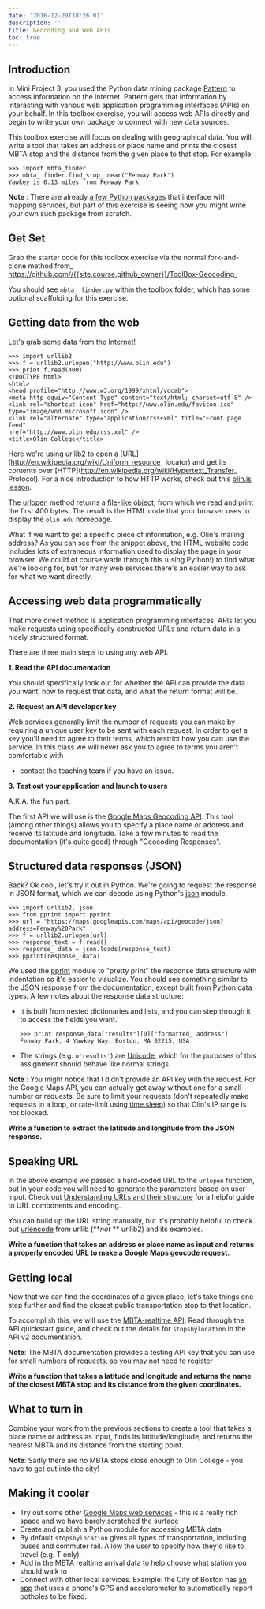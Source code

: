```yaml
---
date: '2016-12-29T18:26:01'
description: ''
title: Geocoding and Web APIs
toc: true
---
```


## Introduction

In Mini Project 3, you used the Python data mining package
[Pattern](http://www.clips.ua.ac.be/pattern) to access information on the
Internet. Pattern gets that information by interacting with various web
application programming interfaces (APIs) on your behalf. In this toolbox
exercise, you will access web APIs directly and begin to write your own
package to connect with new data sources.

This toolbox exercise will focus on dealing with geographical data. You will
write a tool that takes an address or place name and prints the closest MBTA
stop and the distance from the given place to that stop. For example:

    >>> import mbta_finder
    >>> mbta_ finder.find_stop_ near("Fenway Park")
    Yawkey is 0.13 miles from Fenway Park

**Note** : There are already [a few Python packages](https://wiki.python.org/moin/GIS/Web_services) that interface with mapping services, but part of this exercise is seeing how you might write your own such package from scratch.

## Get Set

Grab the starter code for this toolbox exercise via the normal fork-and-clone
method from_ <https://github.com//{{site.course.github_owner}}/ToolBox-Geocoding>_

You should see `mbta_ finder.py` within the toolbox folder, which has some
optional scaffolding for this exercise.

## Getting data from the web

Let's grab some data from the Internet!

    >>> import urllib2
    >>> f = urllib2.urlopen("http://www.olin.edu")
    >>> print f.read(400)
    <!DOCTYPE html>
    <html>
    <head profile="http://www.w3.org/1999/xhtml/vocab">
    <meta http-equiv="Content-Type" content="text/html; charset=utf-8" />
    <link rel="shortcut icon" href="http://www.olin.edu/favicon.ico"
    type="image/vnd.microsoft.icon" />
    <link rel="alternate" type="application/rss+xml" title="Front page feed"
    href="http://www.olin.edu/rss.xml" />
    <title>Olin College</title>

Here we're using [urllib2](https://docs.python.org/2/library/urllib2.html) to
open a [URL](http://en.wikipedia.org/wiki/Uniform_resource_ locator) and get
its contents over
[HTTP](http://en.wikipedia.org/wiki/Hypertext_Transfer_ Protocol). For a nice
introduction to how HTTP works, check out this [olin.js
lesson](https://github.com/olinjs/olinjs/tree/master/classes/class01#http).

The [urlopen](https://docs.python.org/2/library/urllib2.html#urllib2.urlopen)
method returns a [file-like
object](https://docs.python.org/2/library/stdtypes.html#file-objects), from
which we read and print the first 400 bytes. The result is the HTML code that
your browser uses to display the `olin.edu` homepage.

What if we want to get a specific piece of information, e.g. Olin's mailing
address? As you can see from the snippet above, the HTML website code includes
lots of extraneous information used to display the page in your browser. We
could of course wade through this (using Python!) to find what we're looking
for, but for many web services there's an easier way to ask for what we want
directly.

## Accessing web data programmatically

That more direct method is application programming interfaces. APIs let you
make requests using specifically constructed URLs and return data in a nicely
structured format.

There are three main steps to using any web API:

**1\. Read the API documentation**

You should specifically look out for whether the API can provide the data you
want, how to request that data, and what the return format will be.

**2\. Request an API developer key**

Web services generally limit the number of requests you can make by requiring
a unique user key to be sent with each request. In order to get a key you'll
need to agree to their terms, which restrict how you can use the service. In
this class we will never ask you to agree to terms you aren't comfortable with
- contact the teaching team if you have an issue.

**3\. Test out your application and launch to users**

A.K.A. the fun part.

The first API we will use is the [Google Maps Geocoding
API](https://developers.google.com/maps/documentation/geocoding/). This tool
(among other things) allows you to specify a place name or address and receive
its latitude and longitude. Take a few minutes to read the documentation (it's
quite good) through "Geocoding Responses".

## Structured data responses (JSON)

Back? Ok cool, let's try it out in Python. We're going to request the response
in JSON format, which we can decode using Python's
[json](https://docs.python.org/2/library/json.html) module.

    >>> import urllib2, json
    >>> from pprint import pprint
    >>> url = "https://maps.googleapis.com/maps/api/geocode/json?address=Fenway%20Park"
    >>> f = urllib2.urlopen(url)
    >>> response_text = f.read()
    >>> response_ data = json.loads(response_text)
    >>> pprint(response_ data)

We used the [pprint](https://docs.python.org/2/library/pprint.html) module to
"pretty print" the response data structure with indentation so it's easier to
visualize. You should see something similar to the JSON response from the
documentation, except built from Python data types. A few notes about the
response data structure:

* It is built from nested dictionaries and lists, and you can step through it to access the fields you want.

      >>> print response_data["results"][0]["formatted_ address"]
      Fenway Park, 4 Yawkey Way, Boston, MA 02215, USA

* The strings (e.g. `u'results'`) are [Unicode](https://docs.python.org/2/howto/unicode.html), which for the purposes of this assignment should behave like normal strings.

**Note** : You might notice that I didn't provide an API key with the request. For the Google Maps API, you can actually get away without one for a small number or requests. Be sure to limit your requests (don't repeatedly make requests in a loop, or rate-limit using [time.sleep](https://docs.python.org/2/library/time.html#time.sleep)) so that Olin's IP range is not blocked.

**Write a function to extract the latitude and longitude from the JSON response.**

## Speaking URL

In the above example we passed a hard-coded URL to the `urlopen` function, but
in your code you will need to generate the parameters based on user input.
Check out [Understanding URLs and their
structure](https://developer.mozilla.org/en-US/Learn/Understanding_URLs) for a
helpful guide to URL components and encoding.

You can build up the URL string manually, but it's probably helpful to check
out
[urlencode](https://docs.python.org/2/library/urllib.html#urllib.urlencode)
from urllib (**_not_ **  urllib2) and its examples.

**Write a function that takes an address or place name as input and returns a properly encoded URL to make a Google Maps geocode request.**

## Getting local

Now that we can find the coordinates of a given place, let's take things one
step further and find the closest public transportation stop to that location.

To accomplish this, we will use the [MBTA-realtime
API](http://realtime.mbta.com/Portal/Home/Documents). Read through the API
quickstart guide, and check out the details for `stopsbylocation` in the API
v2 documentation.

**Note**: The MBTA documentation provides a testing API key that you can use for small numbers of requests, so you may not need to register

**Write a function that takes a latitude and longitude and returns the name of the closest MBTA stop and its distance from the given coordinates.**

## What to turn in

Combine your work from the previous sections to create a tool that takes a
place name or address as input, finds its latitude/longitude, and returns the
nearest MBTA and its distance from the starting point.

**Note**: Sadly there are no MBTA stops close enough to Olin College - you have to get out into the city!

## Making it cooler

* Try out some other [Google Maps web services](https://developers.google.com/maps/documentation/webservices/) \- this is a really rich space and we have barely scratched the surface
* Create and publish a Python module for accessing MBTA data
* By default `stopsbylocation` gives all types of transportation, including buses and commuter rail. Allow the user to specify how they'd like to travel (e.g. T only)
* Add in the MBTA realtime arrival data to help choose what station you should walk to
* Connect with other local services. Example: the City of Boston has [an app](http://www.cityofboston.gov/DoIT/apps/streetbump.asp) that uses a phone's GPS and accelerometer to automatically report potholes to be fixed.
